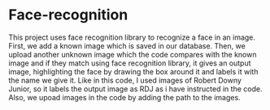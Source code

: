 # Face-recognition
This project uses face recognition library to recognize a face in an image. First, we add a known image which is saved in our database. Then, we upload another unknown image which the code compares with the known image and if they match using face recognition library, it gives an output image, highlighting the face by drawing the box around it and labels it with the name we give it. Like in this code, I used images of Robert Downy Junior, so it labels the output image as RDJ as i have instructed in the code. 
Also, we upoad images in the code by adding the path to the images.
